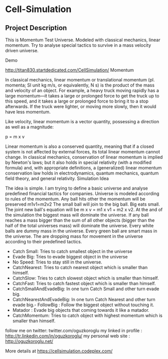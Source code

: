 # Cell-Simulation

## Project Description

This is Momentum Test Universe. Modeled with classical mechanics, linear momentum. Try to analyse special tactics to survive in a mass velocity driven universe.

Demo


http://titan830.startdedicated.com/CellSimulation/
Momentum

In classical mechanics, linear momentum or translational momentum (pl. momenta; SI unit kg m/s, or equivalently, N s) is the product of the mass and velocity of an object. For example, a heavy truck moving rapidly has a large momentum—it takes a large or prolonged force to get the truck up to this speed, and it takes a large or prolonged force to bring it to a stop afterwards. If the truck were lighter, or moving more slowly, then it would have less momentum.

Like velocity, linear momentum is a vector quantity, possessing a direction as well as a magnitude:

p = m x v

Linear momentum is also a conserved quantity, meaning that if a closed system is not affected by external forces, its total linear momentum cannot change. In classical mechanics, conservation of linear momentum is implied by Newton's laws; but it also holds in special relativity (with a modified formula) and, with appropriate definitions, a (generalized) linear momentum conservation law holds in electrodynamics, quantum mechanics, quantum field theory, and general relativity.
Simulation Idea

The idea is simple. I am trying to define a basic universe and analyse predefined financial tactics for companies.
Universe is modeled according to rules of the momentum.
Any ball hits other the momentum will be preserved m1v1=m2v2
The small ball will join to the big ball. Big eats small. The joint new ball's equation will be m x v = m1 x v1 + m2 x v2.
At the and of the simulation the biggest mass will dominate the universe. If any ball reaches a mass bigger than the sum of all other objects (bigger than the half of the total universes mass) will dominate the universe.
Every white balls are dummy mass in the universe.
Every green ball are smart mass in the universe. The are dropping mass for movement in the universe according to their predefined tactics.
- Catch Small: Tries to catch smallest object in the universe
- Evade Big: Tries to evade biggest object in the universe
- No Speed: Tries to stay still in the universe.
- CatchNearest: Tries to catch nearest object which is smaller than himself.
- CatchSlow: Tries to catch slowest object which is smaller than himself.
- CatchFast: Tries to catch fastest object which is smaller than himself.
- CatchSmallAndEvadeBig: In one turn Catch Small and other turn evade big.
- CatchNearestAndEvadeBig: In one turn Catch Nearest and other turn evade big.- FollowBig : Follow the biggest object without touching it.
- Matador : Evade big objects that coming towards it like a matador.
- CatchMomentum: Tries to catch object with highest momentum which is smaller than himself.

follow me on twitter: twitter.com/oguzkoroglu
my linked in profile : http://tr.linkedin.com/in/oguzkoroglu/
my personal web site : http://oguzkoroglu.net/

More details at https://cellsimulation.codeplex.com/
